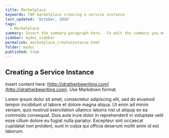 ```yaml
---
title: Marketplace
keywords: TAP marketplace creating a service instance
last_updated: 'October, 2016'
tags:
  - Marketplace
summary: Insert the summary paragraph here.  To edit the summary you must edit the meta data for this post. 
sidebar: mydoc_sidebar
permalink: marketplace_createinstance.html
folder: mydoc
published: true
---
```


## Creating a Service Instance

Insert content here: [http://idratherbewriting.com](http://idratherbewriting.com). Use Markdown format.

Lorem ipsum dolor sit amet, consectetur adipiscing elit, sed do eiusmod tempor incididunt ut labore et dolore magna aliqua. Ut enim ad minim veniam, quis nostrud exercitation ullamco laboris nisi ut aliquip ex ea commodo consequat. Duis aute irure dolor in reprehenderit in voluptate velit esse cillum dolore eu fugiat nulla pariatur. Excepteur sint occaecat cupidatat non proident, sunt in culpa qui officia deserunt mollit anim id est laborum.

